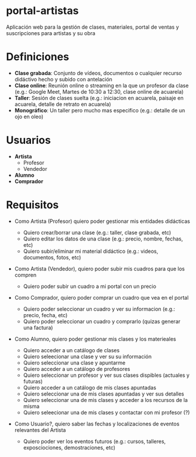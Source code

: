 # portal-artistas

Aplicación web para la gestión de clases, materiales, portal de ventas y suscripciones para artistas y su obra

# Definiciones

- **Clase grabada**: Conjunto de vídeos, documentos o cualquier recurso didáctivo hecho y subido con antelación
- **Clase online**: Reunión online o streaming en la que un profesor da clase (e.g.: Google Meet, Martes de 10:30 a 12:30, clase online de acuarela)
- **Taller**: Sesión de clases suelta (e.g.: iniciacion en acuarela, paisaje en acuarela, detalle de retrato en acuarela)
- **Monográfico**: Un taller pero mucho mas especifico (e.g.: detalle de un ojo en oleo)

# Usuarios

- **Artista**
	- Profesor
	- Vendedor
- **Alumno**
- **Comprador**

# Requisitos

- Como Artista (Profesor) quiero poder gestionar mis entidades didácticas
	- Quiero crear/borrar una clase (e.g.: taller, clase grabada, etc)
	- Quiero editar los datos de una clase (e.g.: precio, nombre, fechas, etc)
	- Quiero subir/eliminar mi material didáctico (e.g.: videos, documentos, fotos, etc)

- Como Artista (Vendedor), quiero poder subir mis cuadros para que los compren
	- Quiero poder subir un cuadro a mi portal con un precio

- Como Comprador, quiero poder comprar un cuadro que vea en el portal
	- Quiero poder seleccionar un cuadro y ver su informacion (e.g.: precio, fecha, etc)
	- Quiero poder seleccionar un cuadro y comprarlo (quizas generar una factura)

- Como Alumno, quiero poder gestionar mis clases y los materieales
	- Quiero acceder a un catálogo de clases
 	- Quiero seleecionar una clase y ver su su información 	
 	- Quiero seleccionar una clase y apuntarme
    - Quiero acceder a un catálogo de profesores	
	- Quiero seleccionar un profesor y ver sus clases dispibles (actuales y futuras)
 	- Quiero acceder a un catálogo de mis clases apuntadas
  	- Quiero seleccionar una de mis clases apuntadas y ver sus detalles
  	- Quiero seleccionar una de mis clases y acceder a los recursos de la misma
  	- Quiero seleecionar una de mis clases y contactar con mi profesor (?)	

- Como Usuario?, quiero saber las fechas y localizaciones de eventos relevantes del Artista
	- Quiero poder ver los eventos futuros (e.g.: cursos, talleres, exposciociones, demostraciones, etc)